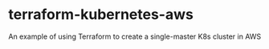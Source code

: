 # terraform-kubernetes-aws

An example of using Terraform to create a single-master K8s cluster in AWS
